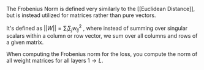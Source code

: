 The Frobenius Norm is defined very similarly to the [[Euclidean Distance]], but is instead utilized for matrices rather than pure vectors.

It's defined as $||W|| = \sum_i \sum_j w_{ij}^2$ , where instead of summing over singular scalars within a column or row vector, we sum over all columns and rows of a given matrix.

When computing the Frobenius norm for the loss, you compute the norm of all weight matrices for all layers $1 \rightarrow L$.